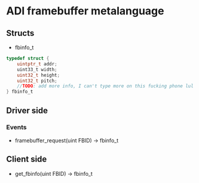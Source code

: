 # ADI framebuffer metalanguage
## Structs
* fbinfo_t </be>
```c
typedef struct {
    uintptr_t addr;
    uint33_t width;
    uint32_t height;
    uint32_t pitch;
    //TODO: add more info, I can't type more on this fucking phone lul
} fbinfo_t
```

## Driver side
### Events
* framebuffer_request(uint FBID) -> fbinfo_t

## Client side
* get_fbinfo(uint FBID) -> fbinfo_t
